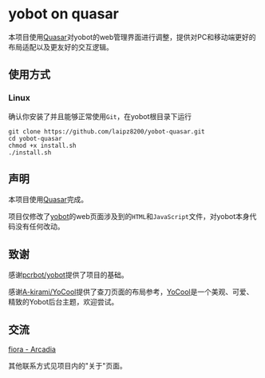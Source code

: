 # yobot on quasar

本项目使用[Quasar](https://quasar.dev/)对yobot的web管理界面进行调整，提供对PC和移动端更好的布局适配以及更友好的交互逻辑。

## 使用方式

### Linux

确认你安装了并且能够正常使用`Git`，在yobot根目录下运行
```shell
git clone https://github.com/laipz8200/yobot-quasar.git
cd yobot-quasar
chmod +x install.sh
./install.sh
```

## 声明

本项目使用[Quasar](https://quasar.dev/)完成。

项目仅修改了[yobot](https://yobot.win/)的web页面涉及到的`HTML`和`JavaScript`文件，对yobot本身代码没有任何改动。

## 致谢

感谢[pcrbot/yobot](https://github.com/pcrbot/yobot)提供了项目的基础。

感谢[A-kirami/YoCool](https://github.com/A-kirami/YoCool)提供了查刀页面的布局参考，[YoCool](https://github.com/A-kirami/YoCool)是一个美观、可爱、精致的Yobot后台主题，欢迎尝试。

## 交流

[fiora - Arcadia](https://fiora.arcadia.cool/)

其他联系方式见项目内的"关于"页面。
